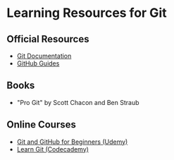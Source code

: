 # Learning Resources for Git

## Official Resources
- [Git Documentation](https://git-scm.com/doc)
- [GitHub Guides](https://guides.github.com/)

## Books
- "Pro Git" by Scott Chacon and Ben Straub

## Online Courses
- [Git and GitHub for Beginners (Udemy)](https://www.udemy.com/course/git-and-github-bootcamp/)
- [Learn Git (Codecademy)](https://www.codecademy.com/learn/learn-git)

